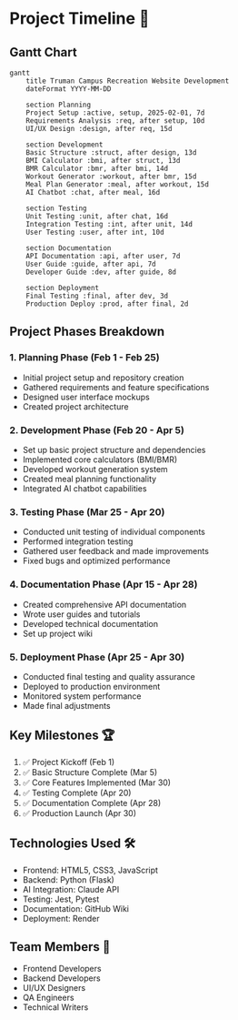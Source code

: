 # Project Timeline 📅

## Gantt Chart

```mermaid
gantt
    title Truman Campus Recreation Website Development
    dateFormat YYYY-MM-DD
    
    section Planning
    Project Setup :active, setup, 2025-02-01, 7d
    Requirements Analysis :req, after setup, 10d
    UI/UX Design :design, after req, 15d

    section Development
    Basic Structure :struct, after design, 13d
    BMI Calculator :bmi, after struct, 13d
    BMR Calculator :bmr, after bmi, 14d
    Workout Generator :workout, after bmr, 15d
    Meal Plan Generator :meal, after workout, 15d
    AI Chatbot :chat, after meal, 16d

    section Testing
    Unit Testing :unit, after chat, 16d
    Integration Testing :int, after unit, 14d
    User Testing :user, after int, 10d

    section Documentation
    API Documentation :api, after user, 7d
    User Guide :guide, after api, 7d
    Developer Guide :dev, after guide, 8d

    section Deployment
    Final Testing :final, after dev, 3d
    Production Deploy :prod, after final, 2d
```

## Project Phases Breakdown

### 1. Planning Phase (Feb 1 - Feb 25)
- Initial project setup and repository creation
- Gathered requirements and feature specifications
- Designed user interface mockups
- Created project architecture

### 2. Development Phase (Feb 20 - Apr 5)
- Set up basic project structure and dependencies
- Implemented core calculators (BMI/BMR)
- Developed workout generation system
- Created meal planning functionality
- Integrated AI chatbot capabilities

### 3. Testing Phase (Mar 25 - Apr 20)
- Conducted unit testing of individual components
- Performed integration testing
- Gathered user feedback and made improvements
- Fixed bugs and optimized performance

### 4. Documentation Phase (Apr 15 - Apr 28)
- Created comprehensive API documentation
- Wrote user guides and tutorials
- Developed technical documentation
- Set up project wiki

### 5. Deployment Phase (Apr 25 - Apr 30)
- Conducted final testing and quality assurance
- Deployed to production environment
- Monitored system performance
- Made final adjustments

## Key Milestones 🏆

1. ✅ Project Kickoff (Feb 1)
2. ✅ Basic Structure Complete (Mar 5)
3. ✅ Core Features Implemented (Mar 30)
4. ✅ Testing Complete (Apr 20)
5. ✅ Documentation Complete (Apr 28)
6. ✅ Production Launch (Apr 30)

## Technologies Used 🛠️

- Frontend: HTML5, CSS3, JavaScript
- Backend: Python (Flask)
- AI Integration: Claude API
- Testing: Jest, Pytest
- Documentation: GitHub Wiki
- Deployment: Render

## Team Members 👥

- Frontend Developers
- Backend Developers
- UI/UX Designers
- QA Engineers
- Technical Writers
